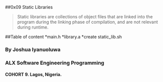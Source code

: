 ##0x09 Static Libraries

>Static libraries are collections of object files that are linked into the program during the linking phase of compilation, and are not relevant during runtime.

##Table of content
	*main.h
	*library.a
	*create static_lib.sh

### By Joshua Iyanuoluwa

### ALX Software Engineering Programming
#### COHORT 9. Lagos, Nigeria.
